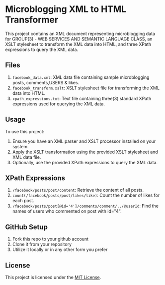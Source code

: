 # Microblogging XML to HTML Transformer

This project contains an XML document representing microblogging data for GROUP(3) - WEB SERVICES AND SEMANTIC LANGUAGE CLASS, an XSLT stylesheet to transform the XML data into HTML, and three XPath expressions to query the XML data.


## Files

1. `facebook_data.xml`: XML data file containing sample microblogging posts, comments,USERS & likes.
2. `facebook_transform.xslt`: XSLT stylesheet file for transforming the XML data into HTML.
3. `xpath_expressions.txt`: Text file containing three(3) standard XPath expressions used for querying the XML data.

## Usage

To use this project:

1. Ensure you have an XML parser and XSLT processor installed on your system.
2. Apply the XSLT transformation using the provided XSLT stylesheet and XML data file.
3. Optionally, use the provided XPath expressions to query the XML data.

## XPath Expressions

1. `/facebook/posts/post/content`: Retrieve the content of all posts.
2. `count(/facebook/posts/post/likes/like)`: Count the number of likes for each post.
3. `/facebook/posts/post[@id='4']/comments/comment/../@userId`: Find the names of users who commented on post with id="4".

## GitHub Setup

1. Fork this repo to your github account
2. Clone it from your repository 
3. Utilize it locally or in any other form you prefer

## License

This project is licensed under the [MIT License](LICENSE).
